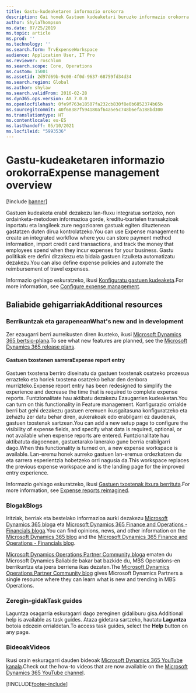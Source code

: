 ```yaml
---
title: Gastu-kudeaketaren informazio orokorra
description: Gai honek Gastuen kudeaketari buruzko informazio orokorra eta baliabide osagarrietarako estekak eskaintzen ditu. Gastuen kudeaketa erabil dezakezu lan-fluxu integratua sortzeko, non ordainketa-metodoen informazioa gorde, kreditu-txartelen transakzioak inportatu eta langileek zure negozioaren gastuak egiten dituztenean gastatzen duten dirua kontrolatzeko.
author: ShylaThompson
ms.date: 07/25/2019
ms.topic: article
ms.prod: ''
ms.technology: ''
ms.search.form: TrvExpenseWorkspace
audience: Application User, IT Pro
ms.reviewer: roschlom
ms.search.scope: Core, Operations
ms.custom: 15001
ms.assetid: 2d97d69b-9c08-4f0d-9637-68759fd34d34
ms.search.region: Global
ms.author: shylaw
ms.search.validFrom: 2016-02-28
ms.dyn365.ops.version: AX 7.0.0
ms.openlocfilehash: 0fe9f763e18507fa232cb830f8e0b6852374b65b
ms.sourcegitcommit: 40f68387f594180af64a5e5c748b6efa188bd300
ms.translationtype: HT
ms.contentlocale: eu-ES
ms.lasthandoff: 05/10/2021
ms.locfileid: "5993536"
---
```

# <a name="expense-management-overview"></a><span data-ttu-id="30c6d-104">Gastu-kudeaketaren informazio orokorra</span><span class="sxs-lookup"><span data-stu-id="30c6d-104">Expense management overview</span></span>

[!include [banner](../includes/banner.md)]

<span data-ttu-id="30c6d-105">Gastuen kudeaketa erabil dezakezu lan-fluxu integratua sortzeko, non ordainketa-metodoen informazioa gorde, kreditu-txartelen transakzioak inportatu eta langileek zure negozioaren gastuak egiten dituztenean gastatzen duten dirua kontrolatzeko.</span><span class="sxs-lookup"><span data-stu-id="30c6d-105">You can use Expense management to create an integrated workflow where you can store payment method information, import credit card transactions, and track the money that employees spend when they incur expenses for your business.</span></span> <span data-ttu-id="30c6d-106">Gastu politikak ere defini ditzakezu eta bidaia gastuen itzulketa automatizatu dezakezu.</span><span class="sxs-lookup"><span data-stu-id="30c6d-106">You can also define expense policies and automate the reimbursement of travel expenses.</span></span>

<span data-ttu-id="30c6d-107">Informazio gehiago eskuratzeko, ikusi [Konfiguratu gastuen kudeaketa](plan-expense-management.md).</span><span class="sxs-lookup"><span data-stu-id="30c6d-107">For more information, see [Configure expense management](plan-expense-management.md).</span></span>

## <a name="additional-resources"></a><span data-ttu-id="30c6d-108">Baliabide gehigarriak</span><span class="sxs-lookup"><span data-stu-id="30c6d-108">Additional resources</span></span>

### <a name="whats-new-and-in-development"></a><span data-ttu-id="30c6d-109">Berrikuntzak eta garapenean</span><span class="sxs-lookup"><span data-stu-id="30c6d-109">What's new and in development</span></span>

<span data-ttu-id="30c6d-110">Zer ezaugarri berri aurreikusten diren ikusteko, ikusi [Microsoft Dynamics 365 bertsio-plana](/dynamics365/release-plans/).</span><span class="sxs-lookup"><span data-stu-id="30c6d-110">To see what new features are planned, see the [Microsoft Dynamics 365 release plans](/dynamics365/release-plans/).</span></span>

#### <a name="expense-report-entry"></a><span data-ttu-id="30c6d-111">Gastuen txostenen sarrera</span><span class="sxs-lookup"><span data-stu-id="30c6d-111">Expense report entry</span></span>

<span data-ttu-id="30c6d-112">Gastuen txostena berriro diseinatu da gastuen txostenak osatzeko prozesua errazteko eta horiek txostena osatzeko behar den denbora murrizteko.</span><span class="sxs-lookup"><span data-stu-id="30c6d-112">Expense report entry has been redesigned to simplify the experience and decrease the time that is required to complete expense reports.</span></span> <span data-ttu-id="30c6d-113">Funtzionalitate hau aktibatu dezakezu Ezaugarrien kudeaketan.</span><span class="sxs-lookup"><span data-stu-id="30c6d-113">You can turn on this functionality in Feature management.</span></span> <span data-ttu-id="30c6d-114">Konfigurazio orrialde berri bat gehi dezakezu gastuen eremuen ikusgaitasuna konfiguratzeko eta zehaztu zer datu behar diren, aukerakoak edo erabilgarri ez daudenak, gastuen txostenak sartzean.</span><span class="sxs-lookup"><span data-stu-id="30c6d-114">You can add a new setup page to configure the visibility of expense fields, and specify what data is required, optional, or not available when expense reports are entered.</span></span> <span data-ttu-id="30c6d-115">Funtzionalitate hau aktibatuta dagoenean, gastuetarako lanerako gune berria erabilgarri dago.</span><span class="sxs-lookup"><span data-stu-id="30c6d-115">When this functionality is turned on, a new expense workspace is available.</span></span> <span data-ttu-id="30c6d-116">Lan-eremu honek aurreko gastuen lan-eremua ordezkatzen du eta sarrera esperientzia hobetzeko orri nagusia da.</span><span class="sxs-lookup"><span data-stu-id="30c6d-116">This workspace replaces the previous expense workspace and is the landing page for the improved entry experience.</span></span>

<span data-ttu-id="30c6d-117">Informazio gehiago eskuratzeko, ikusi [Gastuen txostenak itxura berrituta](ExpenseWorkspaceNew.md).</span><span class="sxs-lookup"><span data-stu-id="30c6d-117">For more information, see [Expense reports reimagined](ExpenseWorkspaceNew.md).</span></span>

### <a name="blogs"></a><span data-ttu-id="30c6d-118">Blogak</span><span class="sxs-lookup"><span data-stu-id="30c6d-118">Blogs</span></span>

<span data-ttu-id="30c6d-119">Iritziak, berriak eta bestelako informazioa aurki dezakezu [Microsoft Dynamics 365 bloga](https://community.dynamics.com/b/msftdynamicsblog?c=Enterprise) eta [Microsoft Dynamics 365 Finance and Operations - Financials bloga](https://community.dynamics.com/365/financeandoperations/b/financials).</span><span class="sxs-lookup"><span data-stu-id="30c6d-119">You can find opinions, news, and other information on the [Microsoft Dynamics 365 blog](https://community.dynamics.com/b/msftdynamicsblog?c=Enterprise) and the [Microsoft Dynamics 365 Finance and Operations - Financials blog](https://community.dynamics.com/365/financeandoperations/b/financials).</span></span>

<span data-ttu-id="30c6d-120">[Microsoft Dynamics Operations Partner Community bloga](https://community.dynamics.com/partner/b/operationspartnercommunityblog) ematen du Microsoft Dynamics Baliabide bakar bat bazkide du, MBS Operations-en berrikuntza eta joera berriena ikas dezaten.</span><span class="sxs-lookup"><span data-stu-id="30c6d-120">The [Microsoft Dynamics Operations Partner Community blog](https://community.dynamics.com/partner/b/operationspartnercommunityblog) gives Microsoft Dynamics Partners a single resource where they can learn what is new and trending in MBS Operations.</span></span>

### <a name="task-guides"></a><span data-ttu-id="30c6d-121">Zeregin-gidak</span><span class="sxs-lookup"><span data-stu-id="30c6d-121">Task guides</span></span>

<span data-ttu-id="30c6d-122">Laguntza osagarria eskuragarri dago zereginen gidaliburu gisa.</span><span class="sxs-lookup"><span data-stu-id="30c6d-122">Additional help is available as task guides.</span></span> <span data-ttu-id="30c6d-123">Ataza gidetara sartzeko, hautatu **Laguntza** botoia edozein orrialdetan.</span><span class="sxs-lookup"><span data-stu-id="30c6d-123">To access task guides, select the **Help** button on any page.</span></span>

### <a name="videos"></a><span data-ttu-id="30c6d-124">Bideoak</span><span class="sxs-lookup"><span data-stu-id="30c6d-124">Videos</span></span>

<span data-ttu-id="30c6d-125">Ikusi orain eskuragarri dauden bideoak [Microsoft Dynamics 365 YouTube kanala](https://www.youtube.com/channel/UCJGCg4rB3QSs8y_1FquelBQ).</span><span class="sxs-lookup"><span data-stu-id="30c6d-125">Check out the how-to videos that are now available on the [Microsoft Dynamics 365 YouTube channel](https://www.youtube.com/channel/UCJGCg4rB3QSs8y_1FquelBQ).</span></span>


[!INCLUDE[footer-include](../includes/footer-banner.md)]